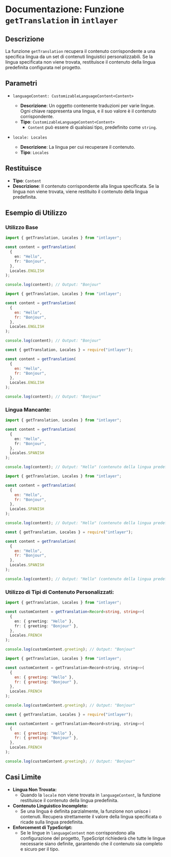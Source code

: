 # Documentazione: Funzione `getTranslation` in `intlayer`

## Descrizione

La funzione `getTranslation` recupera il contenuto corrispondente a una specifica lingua da un set di contenuti linguistici personalizzabili. Se la lingua specificata non viene trovata, restituisce il contenuto della lingua predefinita configurata nel progetto.

## Parametri

- `languageContent: CustomizableLanguageContent<Content>`

  - **Descrizione**: Un oggetto contenente traduzioni per varie lingue. Ogni chiave rappresenta una lingua, e il suo valore è il contenuto corrispondente.
  - **Tipo**: `CustomizableLanguageContent<Content>`
    - `Content` può essere di qualsiasi tipo, predefinito come `string`.

- `locale: Locales`

  - **Descrizione**: La lingua per cui recuperare il contenuto.
  - **Tipo**: `Locales`

## Restituisce

- **Tipo**: `Content`
- **Descrizione**: Il contenuto corrispondente alla lingua specificata. Se la lingua non viene trovata, viene restituito il contenuto della lingua predefinita.

## Esempio di Utilizzo

### Utilizzo Base

```typescript codeFormat="typescript"
import { getTranslation, Locales } from "intlayer";

const content = getTranslation(
  {
    en: "Hello",
    fr: "Bonjour",
  },
  Locales.ENGLISH
);

console.log(content); // Output: "Bonjour"
```

```javascript codeFormat="esm"
import { getTranslation, Locales } from "intlayer";

const content = getTranslation(
  {
    en: "Hello",
    fr: "Bonjour",
  },
  Locales.ENGLISH
);

console.log(content); // Output: "Bonjour"
```

```javascript codeFormat="commonjs"
const { getTranslation, Locales } = require("intlayer");

const content = getTranslation(
  {
    en: "Hello",
    fr: "Bonjour",
  },
  Locales.ENGLISH
);

console.log(content); // Output: "Bonjour"
```

### Lingua Mancante:

```typescript codeFormat="typescript"
import { getTranslation, Locales } from "intlayer";

const content = getTranslation(
  {
    en: "Hello",
    fr: "Bonjour",
  },
  Locales.SPANISH
);

console.log(content); // Output: "Hello" (contenuto della lingua predefinita)
```

```javascript codeFormat="esm"
import { getTranslation, Locales } from "intlayer";

const content = getTranslation(
  {
    en: "Hello",
    fr: "Bonjour",
  },
  Locales.SPANISH
);

console.log(content); // Output: "Hello" (contenuto della lingua predefinita)
```

```javascript codeFormat="commonjs"
const { getTranslation, Locales } = require("intlayer");

const content = getTranslation(
  {
    en: "Hello",
    fr: "Bonjour",
  },
  Locales.SPANISH
);

console.log(content); // Output: "Hello" (contenuto della lingua predefinita)
```

### Utilizzo di Tipi di Contenuto Personalizzati:

```typescript codeFormat="typescript"
import { getTranslation, Locales } from "intlayer";

const customContent = getTranslation<Record<string, string>>(
  {
    en: { greeting: "Hello" },
    fr: { greeting: "Bonjour" },
  },
  Locales.FRENCH
);

console.log(customContent.greeting); // Output: "Bonjour"
```

```javascript codeFormat="esm"
import { getTranslation, Locales } from "intlayer";

const customContent = getTranslation<Record<string, string>>(
  {
    en: { greeting: "Hello" },
    fr: { greeting: "Bonjour" },
  },
  Locales.FRENCH
);

console.log(customContent.greeting); // Output: "Bonjour"
```

```javascript codeFormat="commonjs"
const { getTranslation, Locales } = require("intlayer");

const customContent = getTranslation<Record<string, string>>(
  {
    en: { greeting: "Hello" },
    fr: { greeting: "Bonjour" },
  },
  Locales.FRENCH
);

console.log(customContent.greeting); // Output: "Bonjour"
```

## Casi Limite

- **Lingua Non Trovata:**
  - Quando la `locale` non viene trovata in `languageContent`, la funzione restituisce il contenuto della lingua predefinita.
- **Contenuto Linguistico Incompleto:**
  - Se una lingua è definita parzialmente, la funzione non unisce i contenuti. Recupera strettamente il valore della lingua specificata o ricade sulla lingua predefinita.
- **Enforcement di TypeScript:**
  - Se le lingue in `languageContent` non corrispondono alla configurazione del progetto, TypeScript richiederà che tutte le lingue necessarie siano definite, garantendo che il contenuto sia completo e sicuro per il tipo.
